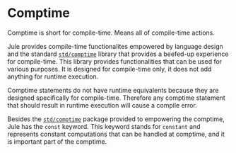 # Comptime

Comptime is short for compile-time. Means all of compile-time actions.

Jule provides compile-time functionalites empowered by language design and the standard [`std/comptime`](/std/comptime) library that provides a beefed-up experience for compile-time. This library provides functionalities that can be used for various purposes. It is designed for compile-time only, it does not add anything for runtime execution.

Comptime statements do not have runtime equivalents because they are designed specifically for compile-time. Therefore any comptime statement that should result in runtime execution will cause a compile error.

Besides the [`std/comptime`](/std/comptime) package provided to empowering the comptime, Jule has the `const` keyword. This keyword stands for `constant` and represents constant computations that can be handled at comptime, and it is important part of the comptime.